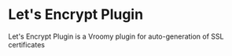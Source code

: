 # Let's Encrypt Plugin
Let's Encrypt Plugin is a Vroomy plugin for auto-generation of SSL certificates